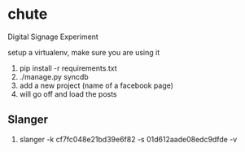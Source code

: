 chute
=====

Digital Signage Experiment

setup a virtualenv, make sure you are using it

1. pip install -r requirements.txt
2. ./manage.py syncdb
3. add a new project (name of a facebook page)
4. will go off and load the posts


Slanger
-------

1. slanger -k cf7fc048e21bd39e6f82 -s 01d612aade08edc9dfde -v